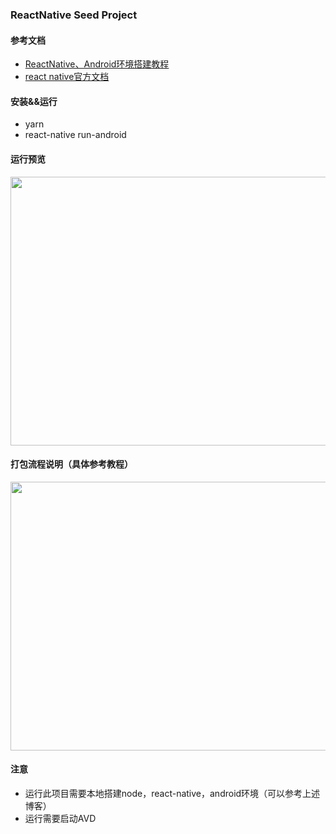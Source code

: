 ### ReactNative Seed Project

#### 参考文档
 - [ReactNative、Android环境搭建教程](http://www.zhentaoo.com/2017/04/11/React-Native%E5%BC%80%E5%8F%91Android%E5%BA%94%E7%94%A8-%E7%8E%AF%E5%A2%83%E6%90%AD%E5%BB%BA/)
 -  [react native官方文档](https://reactnative.cn/docs/0.43/getting-started.html#content)

#### 安装&&运行
 - yarn
 - react-native run-android

#### 运行预览
 <img src="/doc/rn-a.png" width = "600" height = "430" align=center />

#### 打包流程说明（具体参考教程）
  <img src="/doc/rn-build.png" width = "600" height = "430" align=center />

#### 注意
  - 运行此项目需要本地搭建node，react-native，android环境（可以参考上述博客）
  - 运行需要启动AVD
